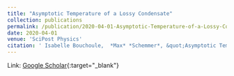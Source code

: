 ```yaml
---
title: "Asymptotic Temperature of a Lossy Condensate"
collection: publications
permalink: /publication/2020-04-01-Asymptotic-Temperature-of-a-Lossy-Condensate
date: 2020-04-01
venue: 'SciPost Physics'
citation: ' Isabelle Bouchoule,  *Max* *Schemmer*, &quot;Asymptotic Temperature of a Lossy Condensate.&quot; SciPost Physics, 2020.'
---
```

Link: [Google Scholar](https://scholar.google.com/scholar?q=Asymptotic+Temperature+of+a+Lossy+Condensate){:target="_blank"}